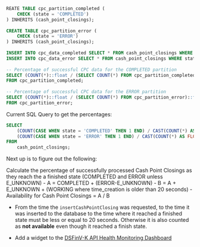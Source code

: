 
```sql
REATE TABLE cpc_partition_completed (  
    CHECK (state = 'COMPLETED')  
) INHERITS (cash_point_closings);  
  
CREATE TABLE cpc_partition_error (  
    CHECK (state = 'ERROR')  
) INHERITS (cash_point_closings);  
  
INSERT INTO cpc_data_completed SELECT * FROM cash_point_closings WHERE state = 'COMPLETED';  
INSERT INTO cpc_data_error SELECT * FROM cash_point_closings WHERE state = 'ERROR';  
  
-- Percentage of successful CPC data for the COMPLETED partition  
SELECT (COUNT(*)::float / (SELECT COUNT(*) FROM cpc_partition_completed)::float) * 100 AS percentage_completed  
FROM cpc_partition_completed;  
  
-- Percentage of successful CPC data for the ERROR partition  
SELECT (COUNT(*)::float / (SELECT COUNT(*) FROM cpc_partition_error)::float) * 100 AS percentage_error  
FROM cpc_partition_error;
```


Current SQL Query to get the percentages: 

```sql
SELECT  
    (COUNT(CASE WHEN state = 'COMPLETED' THEN 1 END) / CAST(COUNT(*) AS FLOAT)) * 100 AS completed_percentage,  
    (COUNT(CASE WHEN state = 'ERROR' THEN 1 END) / CAST(COUNT(*) AS FLOAT)) * 100 AS error_percentage  
FROM  
    cash_point_closings;
```

Next up is to figure out the following: 

Calculate the percentage of successfully processed Cash Point Closings as they reach the a finished state (COMPLETED and ERROR unless E_UNKNOWN)
	- A = COMPLETED + (ERROR-E_UNKNOWN)
	- B = A + E_UNKNOWN + (WORKING where time_creation is older than 20 seconds)
	- Availability for Cash Point Closings = A / B
- From the time the `insertCashPointClosing` was requested, to the time it was inserted to the database to the time where it reached a finished state must be less or equal to 20 seconds. Otherwise it is also counted as **not available** even though it reached a finish state.
    
- Add a widget to the [DSFinV-K API Health Monitoring Dashboard](https://console.cloud.google.com/monitoring/dashboards/builder/eef8acc3-9f17-444d-be9b-ca879c1afcb6?project=fiskaly "https://console.cloud.google.com/monitoring/dashboards/builder/eef8acc3-9f17-444d-be9b-ca879c1afcb6?project=fiskaly")

